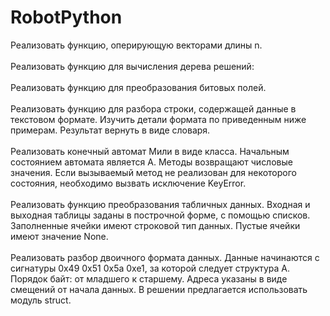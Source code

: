 # RobotPython
Реализовать функцию, оперирующую векторами длины n. <br /> <br />
Реализовать функцию для вычисления дерева решений: <br /><br />
Реализовать функцию для преобразования битовых полей. <br /><br />
Реализовать функцию для разбора строки, содержащей данные в текстовом формате. Изучить детали формата по приведенным ниже примерам. Результат вернуть в виде словаря.<br /><br />
Реализовать конечный автомат Мили в виде класса. Начальным состоянием автомата является A. Методы возвращают числовые значения. Если вызываемый метод не реализован для некоторого состояния, необходимо вызвать исключение KeyError. <br /><br />
Реализовать функцию преобразования табличных данных. Входная и выходная таблицы заданы в построчной форме, с помощью списков. Заполненные ячейки имеют строковой тип данных. Пустые ячейки имеют значение None. <br /><br />
Реализовать разбор двоичного формата данных. Данные начинаются с сигнатуры 0x49 0x51 0x5a 0xe1, за которой следует структура A. Порядок байт: от младшего к старшему. Адреса указаны в виде смещений от начала данных. В решении предлагается использовать модуль struct.
